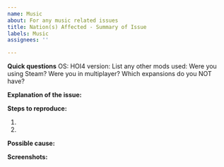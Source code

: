 ```yaml
---
name: Music
about: For any music related issues
title: Nation(s) Affected - Summary of Issue
labels: Music
assignees: ''

---
```


**Quick questions**
OS:
HOI4 version:
List any other mods used:
Were you using Steam?
Were you in multiplayer?
Which expansions do you NOT have?

**Explanation of the issue:**


**Steps to reproduce:**

1.

2.

**Possible cause:**


**Screenshots:**
